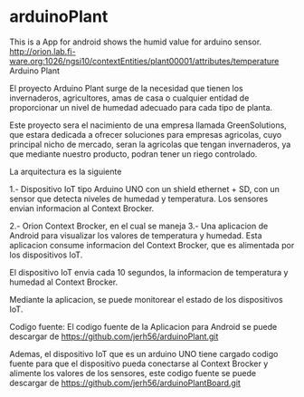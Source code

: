 # arduinoPlant
This is a App for android shows the humid value for arduino sensor.
http://orion.lab.fi-ware.org:1026/ngsi10/contextEntities/plant00001/attributes/temperature
Arduino Plant

El proyecto Arduino Plant surge de la necesidad que tienen los invernaderos, agricultores, amas de casa o cualquier entidad de proporcionar un nivel de humedad adecuado para cada tipo de planta.

Este proyecto sera el nacimiento de una empresa llamada GreenSolutions, que estara dedicada a ofrecer soluciones para empresas agricolas, cuyo principal nicho de mercado, seran la agricolas que tengan invernaderos, ya que mediante nuestro producto, podran tener un riego controlado.

La arquitectura es la siguiente

1.- Dispositivo IoT tipo Arduino UNO con un shield ethernet + SD, con un sensor que detecta niveles de humedad y temperatura.
Los sensores envian informacion al Context Brocker.

2.- Orion Context Brocker, en el cual se maneja
3.- Una aplicacion de Android para visualizar los valores de temperatura y humedad. Esta aplicacion consume informacion del Context Brocker, que es alimentada por los dispositivos IoT.


El dispositivo IoT envia cada 10 segundos, la informacion de temperatura y humedad al Context Brocker.

Mediante la aplicacion, se puede monitorear el estado de los dispositivos IoT.

Codigo fuente:
El codigo fuente de la Aplicacion para Android se puede descargar de https://github.com/jerh56/arduinoPlant.git

Ademas, el dispositivo IoT que es un arduino UNO tiene cargado codigo fuente para que el dispositivo pueda conectarse al Context Brocker y alimente los valores de los sensores, este codigo fuente se puede descargar de https://github.com/jerh56/arduinoPlantBoard.git

